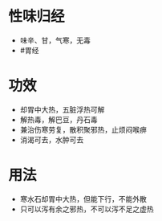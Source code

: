 # 性味归经
- 味辛、甘，气寒，无毒
-  #胃经 
# 功效
- 却胃中大热，五脏浮热可解
- 解热毒，解巴豆，丹石毒
- 兼治伤寒劳复，散积聚邪热，止烦闷喉痹
- 消渴可去，水肿可去
# 用法
- 寒水石却胃中大热，但能下行，不能外散
- 只可以泻有余之邪热，不可以泻不足之虚热